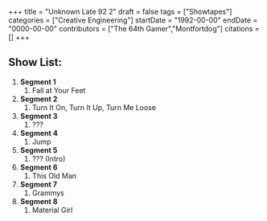 +++
title = "Unknown Late 92 2"
draft = false
tags = ["Showtapes"]
categories = ["Creative Engineering"]
startDate = "1992-00-00"
endDate = "0000-00-00"
contributors = ["The 64th Gamer","Montfortdog"]
citations = []
+++

## Show List:

1.  **Segment 1**
    1.  Fall at Your Feet
2.  **Segment 2**
    1.  Turn It On, Turn It Up, Turn Me Loose
3.  **Segment 3**
    1.  ???
4.  **Segment 4**
    1.  Jump
5.  **Segment 5**
    1.  ??? (Intro)
6.  **Segment 6**
    1.  This Old Man
7.  **Segment 7**
    1.  Grammys
8.  **Segment 8**
    1.  Material Girl
